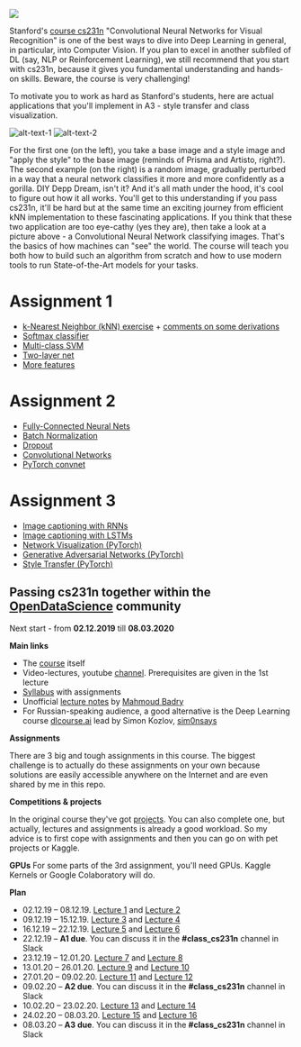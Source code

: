 ![](https://habrastorage.org/webt/lo/lw/cs/lolwcsuyedsd3yx3kgfc18ve3_y.png)

Stanford's [course cs231n](http://cs231n.stanford.edu/) "Convolutional Neural Networks for Visual Recognition" is one of the best ways to dive into Deep Learning in general, in particular, into Computer Vision. If you plan to excel in another subfiled of DL (say, NLP or Reinforcement Learning), we still recommend that you start with cs231n, because it gives you fundamental understanding and hands-on skills. Beware, the course is very challenging! 

To motivate you to work as hard as Stanford's students, here are actual applications that you'll implement in A3 - style transfer and class visualization. 

![alt-text-1](https://habrastorage.org/webt/ik/ny/o4/iknyo4fnkbokzoavq6nlsuitc6y.png "title-1") ![alt-text-2](https://habrastorage.org/webt/8t/go/qa/8tgoqaoa1vwmiuagfkx0i4nkjmm.png "title-2")

For the first one (on the left), you take a base image and a style image and "apply the style" to the base image (reminds of Prisma and Artisto, right?). The second example (on the right) is a random image, gradually perturbed in a way that a neural network classifies it more and more confidently as a gorilla. DIY Depp Dream, isn't it? And it's all math under the hood, it's cool to figure out how it all works. You'll get to this understanding if you pass cs231n, it'll be hard but at the same time an exciting journey from efficient kNN implementation to these fascinating applications. If you think that these two application are too eye-cathy (yes they are), then take a look at a picture above - a Convolutional Neural Network classifying images. That's the basics of how machines can "see" the world. The course will teach you both how to build such an algorithm from scratch and how to use modern tools to run State-of-the-Art models for your tasks. 

# Assignment 1
 - [k-Nearest Neighbor (kNN) exercise](https://nbviewer.jupyter.org/github/Yorko/stanford_cs231n_2018/blob/master/assignment1/knn_solution_yorko.ipynb) + [comments on some derivations](https://nbviewer.jupyter.org/github/Yorko/stanford_cs231n_2018/blob/master/assignment1/knn_comments_yorko.ipynb)
 - [Softmax classifier](https://nbviewer.jupyter.org/github/Yorko/stanford_cs231n_2018/blob/master/assignment1/softmax_solution_yorko.ipynb)
 - [Multi-class SVM](https://nbviewer.jupyter.org/github/Yorko/stanford_cs231n_2018/blob/master/assignment1/svm_solution_yorko.ipynb)
 - [Two-layer net](https://nbviewer.jupyter.org/github/Yorko/stanford_cs231n_2018/blob/master/assignment1/two_layer_net_solution_yorko.ipynb)
 - [More features](https://nbviewer.jupyter.org/github/Yorko/stanford_cs231n_2018/blob/master/assignment1/features_solution_yorko.ipynb)

# Assignment 2
 - [Fully-Connected Neural Nets](https://nbviewer.jupyter.org/github/Yorko/stanford_cs231n_2018/blob/master/assignment2/FullyConnectedNets_solution_yorko.ipynb)
 - [Batch Normalization](https://nbviewer.jupyter.org/github/Yorko/stanford_cs231n_2018/blob/master/assignment2/BatchNormalization_solution_yorko.ipynb	)
 - [Dropout](https://nbviewer.jupyter.org/github/Yorko/stanford_cs231n_2018/blob/master/assignment2/Dropout_solution_yorko.ipynb)
 - [Convolutional Networks](https://nbviewer.jupyter.org/github/Yorko/stanford_cs231n_2018/blob/master/assignment2/ConvolutionalNetworks_solution_yorko.ipynb)
 - [PyTorch convnet](https://nbviewer.jupyter.org/github/Yorko/stanford_cs231n_2018/blob/master/assignment2/PyTorch_solution_yorko.ipynb)

# Assignment 3
- [Image captioning with RNNs](https://nbviewer.jupyter.org/github/Yorko/stanford_cs231n_2018/blob/master/assignment3/RNN_Captioning_solution_yorko.ipynb?flush_cache=true)
- [Image captioning with LSTMs](http://nbviewer.ipython.org/urls/raw.github.com/Yorko/stanford_cs231n_2018/master/assignment3/LSTM_Captioning_solution_yorko.ipynb)
- [Network Visualization (PyTorch)](https://nbviewer.jupyter.org/github/Yorko/stanford_cs231n_2019/blob/master/assignment3/NetworkVisualization-PyTorch_yorko.ipynb)
- [Generative Adversarial Networks (PyTorch)](https://nbviewer.jupyter.org/github/Yorko/stanford_cs231n_2019/blob/master/assignment3/Generative_Adversarial_Networks_PyTorch_yorko.ipynb)
- [Style Transfer (PyTorch)](http://nbviewer.ipython.org/urls/raw.github.com/Yorko/stanford_cs231n_2019/master/assignment3/StyleTransfer-PyTorch_yorko.ipynb)

## Passing cs231n together within the [OpenDataScience](http://ods.ai) community
Next start - from **02.12.2019** till **08.03.2020**

**Main links**
- The [course](http://cs231n.stanford.edu/) itself 
- Video-lectures, youtube [channel](https://goo.gl/pcj7c8). Prerequisites are given in the 1st lecture  
- [Syllabus](http://cs231n.stanford.edu/syllabus.html) with assignments
- Unofficial [lecture notes](https://github.com/mbadry1/CS231n-2017-Summary) by [Mahmoud Badry](https://github.com/mbadry1)
- For Russian-speaking audience, a good alternative is the Deep Learning course [dlcourse.ai](https://dlcourse.ai/) lead by Simon Kozlov, [sim0nsays](https://twitter.com/sim0nsays?lang=en)

**Assignments**

There are 3 big and tough assignments in this course. The biggest challenge is to actually do these assignments on your own because solutions are easily accessible anywhere on the Internet and are even shared by me in this repo. 

**Competitions & projects**

In the original course they've got [projects](http://cs231n.stanford.edu/project.html). You can also complete one, but actually, lectures and assignments is already a good workload. So my advice is to first cope with assignments and then you can go on with pet projects or Kaggle.

**GPUs**
For some parts of the 3rd assignment, you'll need GPUs. Kaggle Kernels or Google Colaboratory will do.

**Plan**

- 02.12.19 – 08.12.19. [Lecture 1](https://www.youtube.com/watch?v=vT1JzLTH4G4&list=PL3FW7Lu3i5JvHM8ljYj-zLfQRF3EO8sYv) and [Lecture 2](https://www.youtube.com/watch?v=OoUX-nOEjG0&list=PL3FW7Lu3i5JvHM8ljYj-zLfQRF3EO8sYv&index=2)
- 09.12.19 – 15.12.19. [Lecture 3](https://www.youtube.com/watch?v=h7iBpEHGVNc&list=PL3FW7Lu3i5JvHM8ljYj-zLfQRF3EO8sYv&index=3) and [Lecture 4](https://www.youtube.com/watch?v=h7iBpEHGVNc&list=PL3FW7Lu3i5JvHM8ljYj-zLfQRF3EO8sYv&index=4)
- 16.12.19 – 22.12.19. [Lecture 5](https://www.youtube.com/watch?v=bNb2fEVKeEo&list=PL3FW7Lu3i5JvHM8ljYj-zLfQRF3EO8sYv&index=5) and [Lecture 6](https://www.youtube.com/watch?v=wEoyxE0GP2M&index=6&list=PL3FW7Lu3i5JvHM8ljYj-zLfQRF3EO8sYv)
- 22.12.19 – **A1 due**. You can discuss it in the **#class_cs231n** channel in Slack
- 23.12.19 – 12.01.20. [Lecture 7](https://www.youtube.com/watch?v=_JB0AO7QxSA&index=7&list=PL3FW7Lu3i5JvHM8ljYj-zLfQRF3EO8sYv) and [Lecture 8](https://www.youtube.com/watch?v=6SlgtELqOWc&index=8&list=PL3FW7Lu3i5JvHM8ljYj-zLfQRF3EO8sYv)
- 13.01.20 – 26.01.20. [Lecture 9](https://www.youtube.com/watch?v=DAOcjicFr1Y&list=PL3FW7Lu3i5JvHM8ljYj-zLfQRF3EO8sYv&index=9) and [Lecture 10](https://www.youtube.com/watch?v=6niqTuYFZLQ&list=PL3FW7Lu3i5JvHM8ljYj-zLfQRF3EO8sYv&index=10)
- 27.01.20 – 09.02.20. [Lecture 11](https://www.youtube.com/watch?v=nDPWywWRIRo&index=11&list=PL3FW7Lu3i5JvHM8ljYj-zLfQRF3EO8sYv) and [Lecture 12](https://www.youtube.com/watch?v=6wcs6szJWMY&list=PL3FW7Lu3i5JvHM8ljYj-zLfQRF3EO8sYv&index=12)
- 09.02.20 – **A2 due**. You can discuss it in the **#class_cs231n** channel in Slack
- 10.02.20 – 23.02.20. [Lecture 13](https://www.youtube.com/watch?v=5WoItGTWV54&index=13&list=PL3FW7Lu3i5JvHM8ljYj-zLfQRF3EO8sYv) and [Lecture 14](https://www.youtube.com/watch?v=lvoHnicueoE&list=PL3FW7Lu3i5JvHM8ljYj-zLfQRF3EO8sYv&index=14)
- 24.02.20 – 08.03.20. [Lecture 15](https://www.youtube.com/watch?v=eZdOkDtYMoo) and [Lecture 16](https://www.youtube.com/watch?v=CIfsB_EYsVI&list=PL3FW7Lu3i5JvHM8ljYj-zLfQRF3EO8sYv&index=16)
- 08.03.20 – **A3 due**. You can discuss it in the **#class_cs231n** channel in Slack

